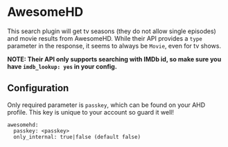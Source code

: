# AwesomeHD
This search plugin will get tv seasons (they do not allow single episodes) and movie results from AwesomeHD. While their API provides a `type` parameter in the response, it seems to always be `Movie`, even for tv shows.

**NOTE: Their API only supports searching with IMDb id, so make sure you have `imdb_lookup: yes` in your config.**

## Configuration
Only required parameter is `passkey`, which can be found on your AHD profile. This key is unique to your account so guard it well!
```
awesomehd:
  passkey: <passkey>
  only_internal: true|false (default false)
```